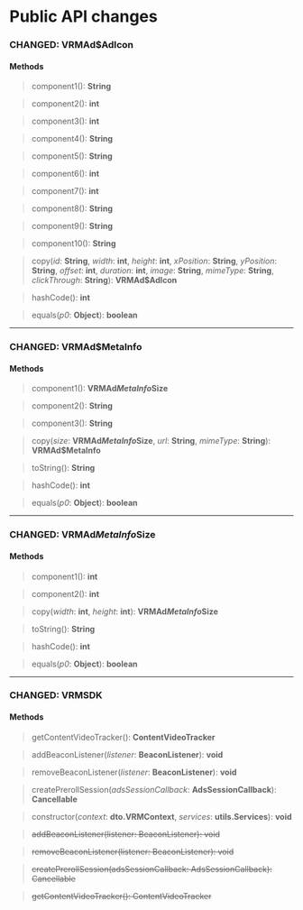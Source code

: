 # Public API changes
### CHANGED:  VRMAd$AdIcon

#### Methods


> component1(): **String**

> component2(): **int**

> component3(): **int**

> component4(): **String**

> component5(): **String**

> component6(): **int**

> component7(): **int**

> component8(): **String**

> component9(): **String**

> component10(): **String**

> copy(*id*: **String**, *width*: **int**, *height*: **int**, *xPosition*: **String**, *yPosition*: **String**, *offset*: **int**, *duration*: **int**, *image*: **String**, *mimeType*: **String**, *clickThrough*: **String**): **VRMAd$AdIcon**

> hashCode(): **int**

> equals(*p0*: **Object**): **boolean**


-----

### CHANGED:  VRMAd$MetaInfo

#### Methods


> component1(): **VRMAd$MetaInfo$Size**

> component2(): **String**

> component3(): **String**

> copy(*size*: **VRMAd$MetaInfo$Size**, *url*: **String**, *mimeType*: **String**): **VRMAd$MetaInfo**

> toString(): **String**

> hashCode(): **int**

> equals(*p0*: **Object**): **boolean**


-----

### CHANGED:  VRMAd$MetaInfo$Size

#### Methods


> component1(): **int**

> component2(): **int**

> copy(*width*: **int**, *height*: **int**): **VRMAd$MetaInfo$Size**

> toString(): **String**

> hashCode(): **int**

> equals(*p0*: **Object**): **boolean**


-----

### CHANGED:  VRMSDK

#### Methods


> getContentVideoTracker(): **ContentVideoTracker**

> addBeaconListener(*listener*: **BeaconListener**): **void**

> removeBeaconListener(*listener*: **BeaconListener**): **void**

> createPrerollSession(*adsSessionCallback*: **AdsSessionCallback**): **Cancellable**

> constructor(*context*: **dto.VRMContext**, *services*: **utils.Services**): **void**

> ~~addBeaconListener(listener: BeaconListener): void~~

> ~~removeBeaconListener(listener: BeaconListener): void~~

> ~~createPrerollSession(adsSessionCallback: AdsSessionCallback): Cancellable~~

> ~~getContentVideoTracker(): ContentVideoTracker~~
